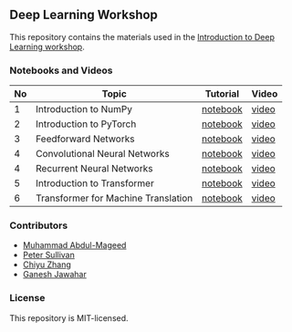 ## Deep Learning Workshop
This repository contains the materials used in the [Introduction to Deep Learning workshop](https://www.eventbrite.ca/e/introduction-to-deep-learning-online-tickets-294097612877?aff=ebdsoporgprofile).

### Notebooks and Videos
| No | Topic | Tutorial | Video |
|---|---|---|---|
| 1 | Introduction to NumPy | [notebook](numpy_tutorial.ipynb) | [video](https://www.youtube.com) |
| 2 | Introduction to PyTorch | [notebook](pytorch_tutorial.ipynb) | [video](https://www.youtube.com) |
| 3 | Feedforward Networks | [notebook](Feedforward.ipynb) | [video](https://www.youtube.com) |
| 4 | Convolutional Neural Networks | [notebook](CNN.ipynb) | [video](https://www.youtube.com) |
| 4 | Recurrent Neural Networks | [notebook](RNN.ipynb) | [video](https://www.youtube.com/watch?v=kh89gBfnVdY) |
| 5 | Introduction to Transformer | [notebook](transformer_intro_tutorial.ipynb) | [video](https://www.youtube.com) |
| 6 | Transformer for Machine Translation | [notebook](transformer_mt_tutorial.ipynb) | [video](https://www.youtube.com) |

### Contributors
* [Muhammad Abdul-Mageed](https://mageed.arts.ubc.ca/)
* [Peter Sullivan]()
* [Chiyu Zhang](https://chiyuzhang94.github.io/)
* [Ganesh Jawahar](https://ganeshjawahar.github.io/)

### License
This repository is MIT-licensed.
